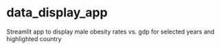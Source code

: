 # data_display_app
 Streamlit app to display male obesity rates vs. gdp for selected years and highlighted country
